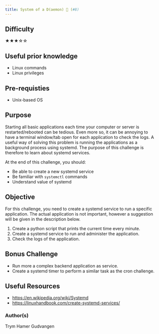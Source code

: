```yaml
---
title: System of a D(aemon) 🤟 (#8)
---
```


## Difficulty
&#9733;&#9733;&#9733;&#9734;&#9734;

## Useful prior knowledge
- Linux commands
- Linux privileges

## Pre-requisties
- Unix-based OS

## Purpose
Starting all basic applications each time your computer or server is restarted/rebooted can be tedious. Even more so, it can be annoying to have a terminal window/tab open for each application to check the logs. A useful way of solving this problem is running the applications as a background process using systemd. The purpose of this challenge is therefore to learn about systemd services.

At the end of this challenge, you should:
- Be able to create a new systemd service
- Be familiar with `systemctl` commands
- Understand value of systemd

## Objective
For this challenge, you need to create a systemd service to run a specific application. The actual application is not important, however a suggestion will be given in the description below.

1. Create a python script that prints the current time every minute. 
2. Create a systemd service to run and administer the application.
3. Check the logs of the application.


## Bonus Challenge
- Run more a complex backend application as service.
- Create a systemd timer to perform a similar task as the cron challenge.

## Useful Resources
- https://en.wikipedia.org/wiki/Systemd
- https://linuxhandbook.com/create-systemd-services/


### Author(s)
Trym Hamer Gudvangen

